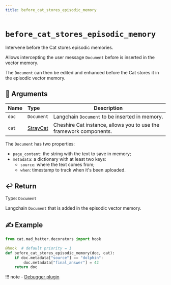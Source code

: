 ```yaml
---
title: before_cat_stores_episodic_memory
---
```


# `before_cat_stores_episodic_memory`

Intervene before the Cat stores episodic memories.

Allows intercepting the user message `Document` before is inserted in the vector memory.

The `Document` can then be edited and enhanced before the Cat stores it in the episodic vector memory.

## &#x1F4C4; Arguments

| Name  | Type                                                                    | Description                                                        |
|:------|:------------------------------------------------------------------------|--------------------------------------------------------------------|
| `doc` | `Document`                                                              | Langchain `Document` to be inserted in memory.                     |
| `cat` | [StrayCat](../../../framework/cat-components/cheshire_cat/stray_cat.md) | Cheshire Cat instance, allows you to use the framework components. |

The `Document` has two properties:

- `page_content`: the string with the text to save in memory;
- `metadata`: a dictionary with at least two keys:
    - `source`: where the text comes from;
    - `when`: timestamp to track when it's been uploaded.

## &#x21A9;&#xFE0F; Return

Type: `Document`

Langchain `Document` that is added in the episodic vector memory.

## &#x270D; Example

```python
from cat.mad_hatter.decorators import hook

@hook  # default priority = 1
def before_cat_stores_episodic_memory(doc, cat):
    if doc.metadata["source"] == "dolphin":
        doc.metadata["final_answer"] = 42
    return doc
```

!!! note
    - [Debugger plugin](https://github.com/sambarza/cc-vscode-debugpy)

